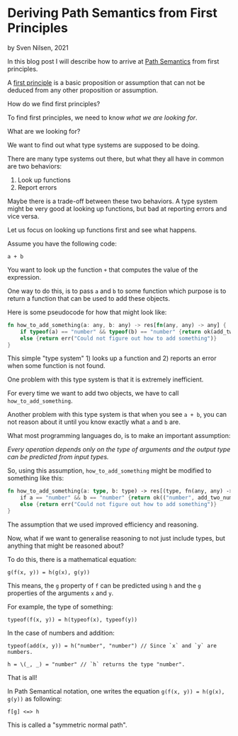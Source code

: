 # Deriving Path Semantics from First Principles
by Sven Nilsen, 2021

In this blog post I will describe how to arrive at [Path Semantics](https://github.com/advancedresearch/path_semantics) from first principles.

A [first principle](https://en.wikipedia.org/wiki/First_principle) is a basic proposition or assumption that can not be deduced from any other proposition or assumption.

How do we find first principles?

To find first principles, we need to know *what we are looking for*.

What are we looking for?

We want to find out what type systems are supposed to be doing.

There are many type systems out there, but what they all have in common are two behaviors:

1. Look up functions
2. Report errors

Maybe there is a trade-off between these two behaviors.
A type system might be very good at looking up functions, but bad at reporting errors and vice versa.

Let us focus on looking up functions first and see what happens.

Assume you have the following code:

`a + b`

You want to look up the function `+` that computes the value of the expression.

One way to do this, is to pass `a` and `b` to some function which purpose is to return a function that can be used to add these objects.

Here is some pseudocode for how that might look like:

```rust
fn how_to_add_something(a: any, b: any) -> res[fn(any, any) -> any] {
    if typeof(a) == "number" && typeof(b) == "number" {return ok(add_two_numbers)}
    else {return err("Could not figure out how to add something")}
}
```

This simple "type system" 1) looks up a function and 2) reports an error when some function is not found.

One problem with this type system is that it is extremely inefficient.

For every time we want to add two objects, we have to call `how_to_add_something`.

Another problem with this type system is that when you see `a + b`, you can not reason about it until you know exactly what `a` and `b` are.

What most programming languages do, is to make an important assumption:

*Every operation depends only on the type of arguments and the output type can be predicted from input types.*

So, using this assumption, `how_to_add_something` might be modified to something like this:

```rust
fn how_to_add_something(a: type, b: type) -> res[(type, fn(any, any) -> any)] {
    if a == "number" && b == "number" {return ok(("number", add_two_numbers))}
    else {return err("Could not figure out how to add something")}
}
```

The assumption that we used improved efficiency and reasoning.

Now, what if we want to generalise reasoning to not just include types, but anything that might be reasoned about?

To do this, there is a mathematical equation:

```
g(f(x, y)) = h(g(x), g(y))
```

This means, the `g` property of `f` can be predicted using `h` and the `g` properties of the arguments `x` and `y`.

For example, the type of something:

```
typeof(f(x, y)) = h(typeof(x), typeof(y))
```

In the case of numbers and addition:

```
typeof(add(x, y)) = h("number", "number") // Since `x` and `y` are numbers.

h = \(_, _) = "number" // `h` returns the type "number".
```

That is all!

In Path Semantical notation, one writes the equation `g(f(x, y)) = h(g(x), g(y))` as following:

```
f[g] <=> h
```

This is called a "symmetric normal path".
